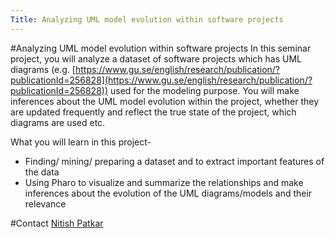 ```yaml
---
Title: Analyzing UML model evolution within software projects
---
```

#Analyzing UML model evolution within software projects
In this seminar project, you will analyze a dataset of software projects which has UML diagrams (e.g. [https://www.gu.se/english/research/publication/?publicationId=256828](https://www.gu.se/english/research/publication/?publicationId=256828)) used for the modeling purpose. You will make inferences about the UML model evolution within the project, whether they are updated frequently and reflect the true state of the project, which diagrams are used etc.

What you will learn in this project-

- Finding/ mining/ preparing a dataset and to extract important features of the data
- Using Pharo to visualize and summarize the relationships and make inferences about the evolution of the UML diagrams/models and their relevance 

#Contact
[Nitish Patkar](%base_url%/staff/NitishPatkar)
